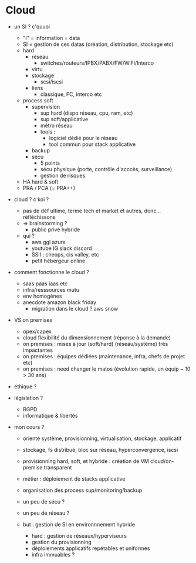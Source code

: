 # Cloud

* un SI ? c'quuoi
    * "I" = information = data
    * SI = gestion de ces datas (création, distribution, stockage etc)
    * hard
        * réseau 
            * switches/routeurs/IPBX/PABX/FW/WiFi/Interco
        * virtu
        * stockage
            * scsi/iscsi
        * liens
            * classique, FC, interco etc
    * process soft
        * supervision 
            * sup hard (dispo réseau, cpu, ram, etc)
            * sup soft/applicative
            * métro réseau
            * tools :
                * logiciel dédié pour le réseau
                * tool commun pour stack applicative
        * backup
        * sécu
            * 5 points
            * sécu physique (porte, contrôle d'acccès, surveillance)
            * gestion de risques
    * HA hard & soft
    * PRA / PCA (= PRA++)

* cloud ? c koi ?
    * pas de déf ultime, terme tech et market et autres, donc... réfléchissons
    * => brainstorming ?
        * public privé hybride
    * qui ?
        * aws ggl azure
        * youtube IG slack discord
        * SSII : cheops, cis valley, etc
        * petit hébergeur online


* comment fonctionne le cloud ?
    * saas paas iaas etc
    * infra/resssources mutu
    * env homogènes
    * anecdote amazon black friday
        * migration dans le cloud ? aws snow


* VS on premises
    * opex/capex
    * cloud flexibilité du dimensionnement (réponse à la demande)
    * on premises : mises à jour (soft/hard) (réseau/système) très impactantes
    * on premises : équipes dédiées (maintenance, infra, chefs de projet etc)
    * on premises : need changer le matos (évolution rapide, un équip ~ 10 > 30 ans)

* éthique ?

* législation ?
    * RGPD
    * informatique & libertés

* mon cours ?
    * orienté système, provisionning, virtualisation, stockage, applicatif
    * stockage, fs distribué, bloc sur réseau, hyperconvergence, iscsi
    * provisionning hard, soft, et hybride : création de VM cloud/on-premise transparent
    * métier : déploiement de stacks applicative
    * organisation des process sup/monitoring/backup
    * un peu de sécu ?
    * un peu de réseau ?

  * but : gestion de SI en environnnement hybride
    * hard : gestion de réseaux/hyperviseurs
    * gestion du provisionning
    * déploiements applicatifs répétables et uniformes
    * infra immuables ?
